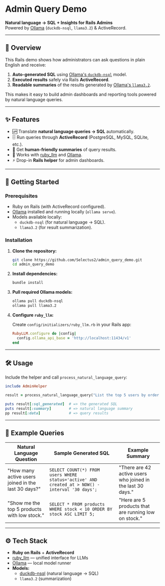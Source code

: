 # Admin Query Demo

**Natural language → SQL + Insights for Rails Admins**  
Powered by [Ollama](https://ollama.com/) (`duckdb-nsql`, `llama3.2`) & ActiveRecord.

---

## 📖 Overview

This Rails demo shows how administrators can ask questions in plain English and receive:

1. **Auto-generated SQL** using [Ollama's `duckdb-nsql`](https://ollama.com/library/duckdb-nsql) model.
2. **Executed results** safely via Rails **ActiveRecord**.
3. **Readable summaries** of the results generated by [Ollama's `llama3.2`](https://ollama.com/library/llama3.2).

This makes it easy to build admin dashboards and reporting tools powered by natural language queries.

---

## ✨ Features

- 🆙 Translate **natural language queries → SQL** automatically.
- 🗄️ Run queries through **ActiveRecord** (PostgreSQL, MySQL, SQLite, etc.).
- 📝 Get **human-friendly summaries** of query results.
- 🔌 Works with [ruby_llm](https://rubyllm.com) and [Ollama](https://ollama.com/).
- ⚡ Drop-in **Rails helper** for admin dashboards.

---

## 🚀 Getting Started

### Prerequisites

- Ruby on Rails (with ActiveRecord configured).
- [Ollama](https://ollama.com/download) installed and running locally (`ollama serve`).
- Models available locally:
  - `duckdb-nsql` (for natural language → SQL).
  - `llama3.2` (for result summarization).

### Installation

1. **Clone the repository:**

   ```bash
   git clone https://github.com/Selectus2/admin_query_demo.git
   cd admin_query_demo
   ```

2. **Install dependencies:**

   ```bash
   bundle install
   ```

3. **Pull required Ollama models:**

   ```bash
   ollama pull duckdb-nsql
   ollama pull llama3.2
   ```

4. **Configure `ruby_llm`:**

   Create `config/initializers/ruby_llm.rb` in your Rails app:

   ```ruby
   RubyLLM.configure do |config|
     config.ollama_api_base = 'http://localhost:11434/v1'
   end
   ```

---

## 🛠 Usage

Include the helper and call `process_natural_language_query`:

```ruby
include AdminHelper

result = process_natural_language_query("List the top 5 users by order total")

puts result[:sql_generated]  # => the generated SQL
puts result[:summary]        # => natural language summary
pp result[:data]             # => query results
```

---

## 📂 Example Queries

| Natural Language Question | Sample Generated SQL | Example Summary |
|---------------------------|---------------------|-----------------|
| "How many active users joined in the last 30 days?" | `SELECT COUNT(*) FROM users WHERE status='active' AND created_at > NOW() - interval '30 days';` | "There are 42 active users who joined in the last 30 days." |
| "Show me the top 5 products with low stock." | `SELECT * FROM products WHERE stock < 10 ORDER BY stock ASC LIMIT 5;` | "Here are 5 products that are running low on stock." |

---

## ⚙️ Tech Stack

- **Ruby on Rails** + **ActiveRecord**
- [ruby_llm](https://rubyllm.com) — unified interface for LLMs
- [Ollama](https://ollama.com) — local model runner
- **Models:**
  - [duckdb-nsql](https://ollama.com/library/duckdb-nsql) (natural language → SQL)
  - `llama3.2` (summarization)
